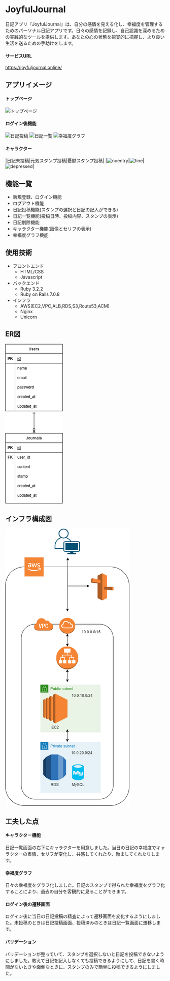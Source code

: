 # JoyfulJournal
日記アプリ『JoyfulJournal』は、自分の感情を見える化し、幸福度を管理するためのパーソナル日記アプリです。日々の感情を記録し、自己認識を深めるための実践的なツールを提供します。あなたの心の状態を視覚的に把握し、より良い生活を送るための手助けをします。
#### サービスURL
https://joyfuljournal.online/
## アプリイメージ
#### トップページ
![トップページ](https://joyfuljournal-bucket.s3.ap-northeast-1.amazonaws.com/%E3%82%B9%E3%82%AF%E3%83%AA%E3%83%BC%E3%83%B3%E3%82%B7%E3%83%A7%E3%83%83%E3%83%88+2024-07-13+030318.png)
#### ログイン後機能
![日記投稿](https://joyfuljournal-bucket.s3.ap-northeast-1.amazonaws.com/%E6%97%A5%E8%A8%98%E6%8A%95%E7%A8%BF.png)
![日記一覧](https://joyfuljournal-bucket.s3.ap-northeast-1.amazonaws.com/%E6%97%A5%E8%A8%98%E4%B8%80%E8%A6%A7.png)
![幸福度グラフ](https://joyfuljournal-bucket.s3.ap-northeast-1.amazonaws.com/%E5%B9%B8%E7%A6%8F%E5%BA%A6%E3%82%B0%E3%83%A9%E3%83%95.png)
#### キャラクター
|日記未投稿|元気スタンプ投稿|憂鬱スタンプ投稿|
|![noentry](https://joyfuljournal-bucket.s3.ap-northeast-1.amazonaws.com/sample-noentry-character.png)|![fine](https://joyfuljournal-bucket.s3.ap-northeast-1.amazonaws.com/sample-fine-character.png)|![depressed](https://joyfuljournal-bucket.s3.ap-northeast-1.amazonaws.com/sample-depressed-character.png)|
## 機能一覧
* 新規登録、ログイン機能
* ログアウト機能
* 日記投稿機能(スタンプの選択と日記の記入ができる)
* 日記一覧機能(投稿日時、投稿内容、スタンプの表示)
* 日記削除機能
* キャラクター機能(画像とセリフの表示)
* 幸福度グラフ機能

## 使用技術
* フロントエンド
  * HTML/CSS
  * Javascript
* バックエンド
  * Ruby 3.2.2
  * Ruby on Rails 7.0.8
* インフラ
  * AWS(EC2,VPC,ALB,RDS,S3,Route53,ACM)
  * Nginx
  * Unicorn
## ER図
![ER図](./documents/er.png)
## インフラ構成図
![インフラ構成図](./documents/infrastructure.png)
## 工夫した点
<!-- * 使いやすく、シンプルなインターフェイス。
* ログイン後に当日の日記投稿の精査によって遷移画面が変わる仕組み。
* 一覧画面でのキャラクター表示（その日のスタンプによってコメントが変わる）。
* バリデーションが整っていて、スタンプを選択しないと日記を投稿できない。 -->
#### キャラクター機能
日記一覧画面の右下にキャラクターを用意しました。当日の日記の幸福度でキャラクターの表情、セリフが変化し、共感してくれたり、励ましてくれたりします。
#### 幸福度グラフ
日々の幸福度をグラフ化しました。日記のスタンプで得られた幸福度をグラフ化することにより、過去の自分を客観的に見ることができます。
#### ログイン後の遷移画面
ログイン後に当日の日記投稿の精査によって遷移画面を変化するようにしました。未投稿のときは日記投稿画面、投稿済みのときは日記一覧画面に遷移します。
#### バリデーション
バリデーションが整っていて、スタンプを選択しないと日記を投稿できないようにしました。敢えて日記を記入しなくても投稿できるようにして、日記を書く時間がないときや面倒なときに、スタンプのみで簡単に投稿できるようにしました。
